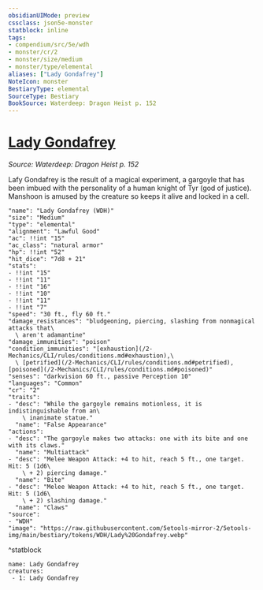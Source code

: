 ```yaml
---
obsidianUIMode: preview
cssclass: json5e-monster
statblock: inline
tags:
- compendium/src/5e/wdh
- monster/cr/2
- monster/size/medium
- monster/type/elemental
aliases: ["Lady Gondafrey"]
NoteIcon: monster
BestiaryType: elemental
SourceType: Bestiary
BookSource: Waterdeep: Dragon Heist p. 152
---
```

# [Lady Gondafrey](2-Mechanics\CLI\bestiary\npc/lady-gondafrey-wdh.md)
*Source: Waterdeep: Dragon Heist p. 152*  

Lafy Gondafrey is the result of a magical experiment, a gargoyle that has been imbued with the personality of a human knight of Tyr (god of justice). Manshoon is amused by the creature so keeps it alive and locked in a cell.

```statblock
"name": "Lady Gondafrey (WDH)"
"size": "Medium"
"type": "elemental"
"alignment": "Lawful Good"
"ac": !!int "15"
"ac_class": "natural armor"
"hp": !!int "52"
"hit_dice": "7d8 + 21"
"stats":
- !!int "15"
- !!int "11"
- !!int "16"
- !!int "10"
- !!int "11"
- !!int "7"
"speed": "30 ft., fly 60 ft."
"damage_resistances": "bludgeoning, piercing, slashing from nonmagical attacks that\
  \ aren't adamantine"
"damage_immunities": "poison"
"condition_immunities": "[exhaustion](/2-Mechanics/CLI/rules/conditions.md#exhaustion),\
  \ [petrified](/2-Mechanics/CLI/rules/conditions.md#petrified), [poisoned](/2-Mechanics/CLI/rules/conditions.md#poisoned)"
"senses": "darkvision 60 ft., passive Perception 10"
"languages": "Common"
"cr": "2"
"traits":
- "desc": "While the gargoyle remains motionless, it is indistinguishable from an\
    \ inanimate statue."
  "name": "False Appearance"
"actions":
- "desc": "The gargoyle makes two attacks: one with its bite and one with its claws."
  "name": "Multiattack"
- "desc": "Melee Weapon Attack: +4 to hit, reach 5 ft., one target. Hit: 5 (1d6\
    \ + 2) piercing damage."
  "name": "Bite"
- "desc": "Melee Weapon Attack: +4 to hit, reach 5 ft., one target. Hit: 5 (1d6\
    \ + 2) slashing damage."
  "name": "Claws"
"source":
- "WDH"
"image": "https://raw.githubusercontent.com/5etools-mirror-2/5etools-img/main/bestiary/tokens/WDH/Lady%20Gondafrey.webp"
```
^statblock

```encounter-table
name: Lady Gondafrey
creatures:
 - 1: Lady Gondafrey
```